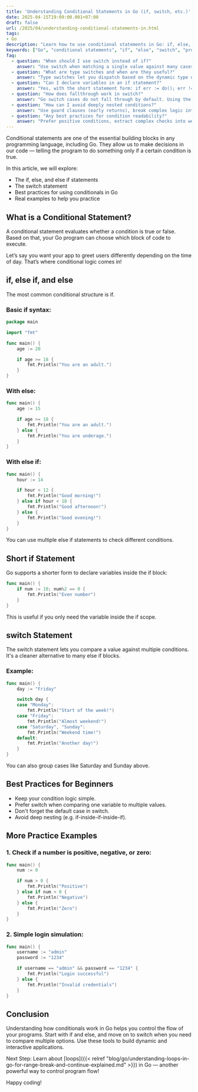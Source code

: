 ```yaml
---
title: 'Understanding Conditional Statements in Go (if, switch, etc.)'
date: 2025-04-15T19:09:00.001+07:00
draft: false
url: /2025/04/understanding-conditional-statements-in.html
tags: 
- Go
description: "Learn how to use conditional statements in Go: if, else, and switch."
keywords: ["Go", "conditional statements", "if", "else", "switch", "programming"]
faq:
  - question: "When should I use switch instead of if?"
    answer: "Use switch when matching a single value against many cases or when using type switches. It often produces cleaner, flatter code than long if/else chains."
  - question: "What are type switches and when are they useful?"
    answer: "Type switches let you dispatch based on the dynamic type of an interface value. They are useful when handling values that may implement different concrete types."
  - question: "Can I declare variables in an if statement?"
    answer: "Yes, with the short statement form: if err := do(); err != nil { ... }. The variable scope is limited to the if/else blocks, which is great for error handling."
  - question: "How does fallthrough work in switch?"
    answer: "Go switch cases do not fall through by default. Using the fallthrough keyword executes the next case’s body, but use it sparingly and only when it improves clarity."
  - question: "How can I avoid deeply nested conditions?"
    answer: "Use guard clauses (early returns), break complex logic into functions, and invert conditions to reduce indentation and improve readability."
  - question: "Any best practices for condition readability?"
    answer: "Prefer positive conditions, extract complex checks into well-named helper functions, and keep each branch small and focused."
---
```


Conditional statements are one of the essential building blocks in any programming language, including Go. They allow us to make decisions in our code — telling the program to do something only if a certain condition is true.

In this article, we will explore:

*   The if, else, and else if statements
*   The switch statement
*   Best practices for using conditionals in Go
*   Real examples to help you practice

What is a Conditional Statement?
--------------------------------

A conditional statement evaluates whether a condition is true or false. Based on that, your Go program can choose which block of code to execute.

Let’s say you want your app to greet users differently depending on the time of day. That’s where conditional logic comes in!

if, else if, and else
---------------------

The most common conditional structure is if.

### Basic if syntax:

```go
package main

import "fmt"

func main() {
    age := 20

    if age >= 18 {
        fmt.Println("You are an adult.")
    }
} 
```

### With else:

```go
func main() {
    age := 15

    if age >= 18 {
        fmt.Println("You are an adult.")
    } else {
        fmt.Println("You are underage.")
    }
} 
```

### With else if:

```go
func main() {
    hour := 14

    if hour < 12 {
        fmt.Println("Good morning!")
    } else if hour < 18 {
        fmt.Println("Good afternoon!")
    } else {
        fmt.Println("Good evening!")
    }
} 
```

You can use multiple else if statements to check different conditions.

Short if Statement
------------------

Go supports a shorter form to declare variables inside the if block:

```go
func main() {
    if num := 10; num%2 == 0 {
        fmt.Println("Even number")
    }
} 
```

This is useful if you only need the variable inside the if scope.

switch Statement
----------------

The switch statement lets you compare a value against multiple conditions. It's a cleaner alternative to many else if blocks.

### Example:

```go
func main() {
    day := "Friday"

    switch day {
    case "Monday":
        fmt.Println("Start of the week!")
    case "Friday":
        fmt.Println("Almost weekend!")
    case "Saturday", "Sunday":
        fmt.Println("Weekend time!")
    default:
        fmt.Println("Another day!")
    }
} 
```

You can also group cases like Saturday and Sunday above.

Best Practices for Beginners
----------------------------

*   Keep your condition logic simple.
*   Prefer switch when comparing one variable to multiple values.
*   Don't forget the default case in switch.
*   Avoid deep nesting (e.g. if-inside-if-inside-if).

More Practice Examples
----------------------

### 1\. Check if a number is positive, negative, or zero:

```go
func main() {
    num := 0

    if num > 0 {
        fmt.Println("Positive")
    } else if num < 0 {
        fmt.Println("Negative")
    } else {
        fmt.Println("Zero")
    }
} 
```

### 2\. Simple login simulation:

```go
func main() {
    username := "admin"
    password := "1234"

    if username == "admin" && password == "1234" {
        fmt.Println("Login successful")
    } else {
        fmt.Println("Invalid credentials")
    }
} 
```

Conclusion
----------

Understanding how conditionals work in Go helps you control the flow of your programs. Start with if and else, and move on to switch when you need to compare multiple options. Use these tools to build dynamic and interactive applications.

Next Step: Learn about [loops]({{< relref "blog/go/understanding-loops-in-go-for-range-break-and-continue-explained.md" >}}) in Go — another powerful way to control program flow!

Happy coding!
